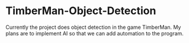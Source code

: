 # TimberMan-Object-Detection
Currently the project does object detection in the game TimberMan. 
My plans are to implement AI so that we can add automation to the program.
